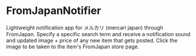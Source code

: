 # FromJapanNotifier
Lightweight notification app for メルカリ (mercari japan) through FromJapan. Specify a specific search term and receive a notification sound and updated image + price of any new item that gets posted. Click the image to be taken to the item's FromJapan store page.
